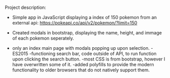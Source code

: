 Project description:

- Simple app in JavaScript displaying a index of 150 pokemon from an external api: https://pokeapi.co/api/v2/pokemon/?limit=150

- Created modals in bootstrap, displaying the name, height, and immage of each pokemon seperately.
- only an index main page with modals popping up upon selection. 
-ES2015
-functioning search bar, code outside of API, to run function upon clicking the search button.
-most CSS is from bootstrap, however I have overwritten some of it.
-added polyfills to provide the modern functionality to older browsers that do not natively support them. 